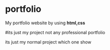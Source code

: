 # portfolio
 My portfolio website
 by using **html,css**

 #its just my project not any professional portfolio 

 its just my normal project which one show 
 
